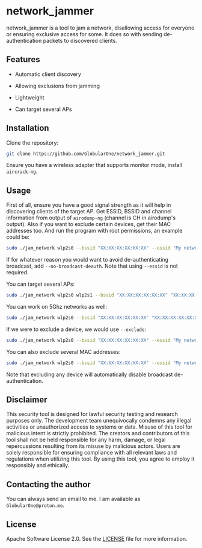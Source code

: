 # network_jammer

network_jammer is a tool to jam a network, disallowing access for everyone or ensuring exclusive access for some. It does so with sending de-authentication packets to discovered clients.

## Features

* Automatic client discovery

* Allowing exclusions from jamming

* Lightweight

* Can target several APs

## Installation

Clone the repository:

```sh
git clone https://github.com/GlobularOne/network_jammer.git
```

Ensure you have a wireless adapter that supports monitor mode, install `aircrack-ng`.

## Usage

First of all, ensure you have a good signal strength as it will help in discovering clients of the target AP. Get ESSID, BSSID and channel information from output of `airodump-ng` (channel is CH in airodump's output). Also if you want to exclude certain devices, get their MAC addresses too. And run the program with root permissions, an example could be:

```sh
sudo ./jam_network wlp2s0 --bssid "XX:XX:XX:XX:XX:XX" --essid "My network" --channel 3
```

If for whatever reason you would want to avoid de-authenticating broadcast, add `--no-broadcast-deauth`. Note that using `--essid` is not required.

You can target several APs:

```sh
sudo ./jam_network wlp2s0 wlp2s1 --bssid "XX:XX:XX:XX:XX:XX" "XX:XX:XX:XX:XX:XX" --essid "My network" "My network 2" --channel 3 12
```

You can work on 5Ghz networks as well:

```sh
sudo ./jam_network wlp2s0 --bssid "XX:XX:XX:XX:XX:XX" "XX:XX:XX:XX:XX:XX" --essid "My network" "My network 2" --channel 3 12 --enable_5ghz
```

If we were to exclude a device, we would use `--exclude`:

```sh
sudo ./jam_network wlp2s0 --bssid "XX:XX:XX:XX:XX:XX" --essid "My network" --channel 3 --exclude "XX:XX:XX:XX:XX:XX"
```

You can also exclude several MAC addresses:

```sh
sudo ./jam_network wlp2s0 --bssid "XX:XX:XX:XX:XX:XX" --essid "My network" --channel 3 --exclude "XX:XX:XX:XX:XX:XX" "XX:XX:XX:XX:XX:XX"
```

Note that excluding any device will automatically disable broadcast de-authentication.

## Disclaimer

This security tool is designed for lawful security testing and research purposes only.
The development team unequivocally condemns any illegal activities or unauthorized access to systems or data.
Misuse of this tool for malicious intent is strictly prohibited.
The creators and contributors of this tool shall not be held responsible for any harm,
damage, or legal repercussions resulting from its misuse by malicious actors.
Users are solely responsible for ensuring compliance with all relevant laws and regulations when utilizing this tool.
By using this tool, you agree to employ it responsibly and ethically.

## Contacting the author

You can always send an email to me. I am available as `GlobularOne@proton.me`.

## License

Apache Software License 2.0. See the [LICENSE](https://github.com/GlobularOne/network_jammer/blob/main/LICENSE) file for more information.
